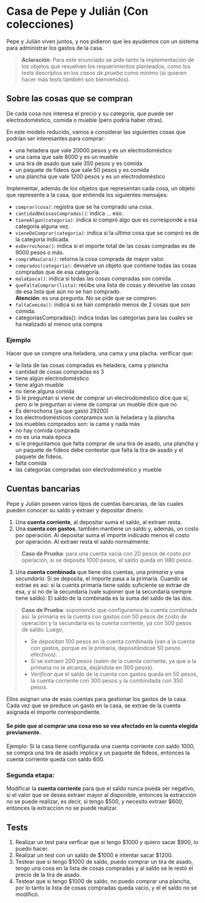 # Casa de Pepe y Julián (Con colecciones)

Pepe y Julián viven juntos, y nos pidieron que les ayudemos con un sistema para administrar los gastos de la casa.

> **Aclaración**: Para este enunciado se pide tanto la implementación de los objetos que resuelven los requerimientos planteados, como los tests descriptos en los _casos de prueba_ como mínimo (si quieren hacer más tests también son bienvenidos).



## Sobre las cosas que se compran

De cada cosa nos interesa el precio y su categoría, que puede ser electrodoméstico, comida o mueble (pero podría haber otras).

En este modelo reducido, vamos a considerar las siguientes cosas que podrían ser interesantes para comprar: 
- una heladera que vale 20000 pesos y es un electrodoméstico 
- una cama que sale 8000 y es un mueble
- una tira de asado que sale 350 pesos y es comida
- un paquete de fideos que sale 50 pesos y es comida
- una plancha que vale 1200 pesos y es un electrodoméstico

Implementar, además de los objetos que representan cada cosa, un objeto que represente a la casa, que entienda los siguientes mensajes:
- `comprar(cosa)`: registra que se ha comprado una cosa.
- `cantidadDeCosasCompradas()`: indica ... eso.
- `tieneAlgun(categoria)`: indica si compró algo que es corresponde a esa categoría alguna vez.
- `vieneDeComprar(categoria)`: indica si la _última_ cosa que se compró es de la categoría indicada.
- `esDerrochona()`: indica si el importe total de las cosas compradas es de 9000 pesos o más.
- `compraMasCara()`: retorna la cosa comprada de mayor valor.
- `comprados(categoría)`: devuelve un objeto que contiene todas las cosas compradas que de esa categoría. 
- `malaEpoca()`: indica si todas las cosas compradas son comida.
- `queFaltaComprar(lista)`: recibe una lista de cosas y devuelve las cosas de esa lista que aún no se han comprado. <br>
  **Atención**: es una pregunta. No se pide que se compren. 
- `faltaComida()`: indica si se han comprado menos de 2 cosas que son comida.
-  categoríasCompradas(): indica todas las categorías para las cuales se ha realizado al menos una compra

### Ejemplo

Hacer que se compre una heladera, una cama y una placha.
verificar que:
- la lista de las cosas compradas es heladera, cama y plancha
- cantidad de cosas compradas es 3
- tiene algún electrodoméstico
- tiene algún mueble
- no tiene alguna comida
- Si le preguntan si viene de comprar un electrodoméstico dice que sí, pero si le preguntan si viene de comprar un mueble dice que no
- Es derrochona (ya que gastó 29200)
- los electrodomésticos compramos son la heladera y la plancha
- los muebles comprados son: la cama y nada más
- no hay comida comprada
- no es una mala época
- si le preguntamos que falta comprar de una tira de asado, una plancha y un paquete de fideos debe contestar que falta la tira de asado y el paquete de fideos.
- falta comida
- las categorías compradas son electrodoméstico y mueble

## Cuentas bancarias
Pepe y Julián poseen varios tipos de cuentas bancarias, de las cuales pueden conocer su saldo y extraer y depositar dinero:

1. Una **cuenta corriente**, al depositar suma el saldo, al extraer resta.
2. Una **cuenta con gastos**, también mantiene un saldo y, además, un costo por operación. Al depositar suma el importe indicado menos el costo por operación. Al extraer resta el saldo normalmente.
> **Caso de Prueba**: para una cuenta vacía con 20 pesos de costo por operación, si se deposita 1000 pesos, el saldo queda en 980 pesos.
3. Una **cuenta combinada** que tiene dos cuentas, una _primaria_ y una _secundaria_. Si se deposita, el importe pasa a la primaria. Cuando se extrae es así: si la cuenta primaria tiene saldo suficiente se extrae de esa, y si no de la secundaria (vale suponer que la secundaria siempre tiene saldo). El saldo de la combinada es la suma del saldo de las dos.
> **Caso de Prueba**: suponiendo que configuramos la cuenta combinada así: la primaria es la cuenta con gastos con 50 pesos de costo de operación y la secundaria es la cuenta corriente, ya con 500 pesos de saldo. Luego,
> - Se _depositan_ 100 pesos en la cuenta combinada (van a la cuenta con gastos, porque es la primaria, depositándose 50 pesos efectivos). 
> - Si se _extraen_ 200 pesos (salen de la cuenta corriente, ya que a la primaria no le alcanza, dejándola en 300 pesos).
> - _Verificar_ que el saldo de la cuenta con gastos queda en 50 pesos, la cuenta corriente con 300 pesos y la combindada con 350 pesos.

Ellos asignan una de esas cuentas para gestionar los gastos de la casa. Cada vez que se preduce un gasto en la casa, se extrae de la cuenta asignada el importe correspondiente.

#### Se pide que al comprar una cosa  eso se vea afectado en la cuenta elegida previamente.
 Ejemplo: Si la casa tiene configurada una cuenta corriente con saldo 1000, se compra una tira de asado implica  y un paquete de fideos, entonces la cuenta corriente queda con saldo 600.
 
### Segunda etapa:
Modificar la **cuenta corriente** para que el saldo nunca pueda ser negativo, si el valor que se desea extraer mayor al disponible, entonces la extracción no se puede realizar, es decir, si tengo $500, y necesito extraer $600, entonces la extracción no se puede realizar.

## Tests 
1. Realizar un test para verficar que si tengo $1000 y quiero sacar $900, lo puedo hacer.
1. Realizar un test con un saldo de $1000 e intentar sacar $1200.
1. Testear que si tengo $1000 de saldo, puedo comprar un tira de asado, tengo una cosa en la lista de cosas compradas y al saldo se le restó el precio de la tira de asado.
1. Testear que si tengo $1000 de saldo, no puedo comprar una plancha, por lo tanto la lista de cosas compradas queda vacío, y el el saldo no se modificó.








